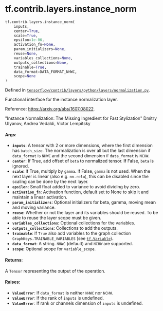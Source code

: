 <div itemscope itemtype="http://developers.google.com/ReferenceObject">
<meta itemprop="name" content="tf.contrib.layers.instance_norm" />
<meta itemprop="path" content="Stable" />
</div>

# tf.contrib.layers.instance_norm

``` python
tf.contrib.layers.instance_norm(
    inputs,
    center=True,
    scale=True,
    epsilon=1e-06,
    activation_fn=None,
    param_initializers=None,
    reuse=None,
    variables_collections=None,
    outputs_collections=None,
    trainable=True,
    data_format=DATA_FORMAT_NHWC,
    scope=None
)
```



Defined in [`tensorflow/contrib/layers/python/layers/normalization.py`](https://www.tensorflow.org/code/tensorflow/contrib/layers/python/layers/normalization.py).

Functional interface for the instance normalization layer.

Reference: https://arxiv.org/abs/1607.08022.

  "Instance Normalization: The Missing Ingredient for Fast Stylization"
  Dmitry Ulyanov, Andrea Vedaldi, Victor Lempitsky

#### Args:

* <b>`inputs`</b>: A tensor with 2 or more dimensions, where the first dimension has
    `batch_size`. The normalization is over all but the last dimension if
    `data_format` is `NHWC` and the second dimension if `data_format` is
    `NCHW`.
* <b>`center`</b>: If True, add offset of `beta` to normalized tensor. If False, `beta`
    is ignored.
* <b>`scale`</b>: If True, multiply by `gamma`. If False, `gamma` is
    not used. When the next layer is linear (also e.g. `nn.relu`), this can be
    disabled since the scaling can be done by the next layer.
* <b>`epsilon`</b>: Small float added to variance to avoid dividing by zero.
* <b>`activation_fn`</b>: Activation function, default set to None to skip it and
    maintain a linear activation.
* <b>`param_initializers`</b>: Optional initializers for beta, gamma, moving mean and
    moving variance.
* <b>`reuse`</b>: Whether or not the layer and its variables should be reused. To be
    able to reuse the layer scope must be given.
* <b>`variables_collections`</b>: Optional collections for the variables.
* <b>`outputs_collections`</b>: Collections to add the outputs.
* <b>`trainable`</b>: If `True` also add variables to the graph collection
    `GraphKeys.TRAINABLE_VARIABLES` (see <a href="../../../tf/Variable.md"><code>tf.Variable</code></a>).
* <b>`data_format`</b>: A string. `NHWC` (default) and `NCHW` are supported.
* <b>`scope`</b>: Optional scope for `variable_scope`.


#### Returns:

A `Tensor` representing the output of the operation.


#### Raises:

* <b>`ValueError`</b>: If `data_format` is neither `NHWC` nor `NCHW`.
* <b>`ValueError`</b>: If the rank of `inputs` is undefined.
* <b>`ValueError`</b>: If rank or channels dimension of `inputs` is undefined.